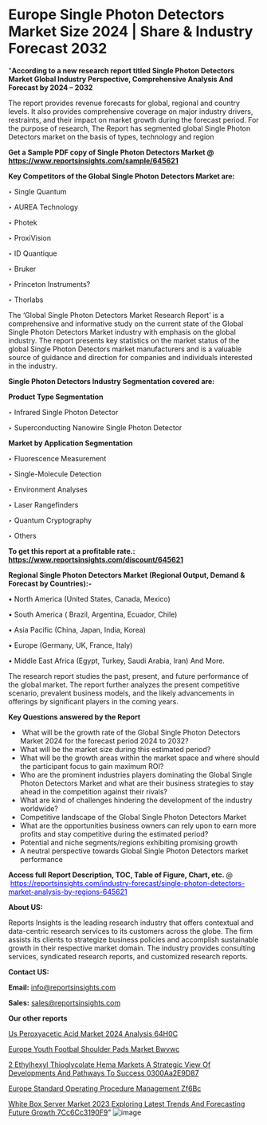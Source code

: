 # Europe Single Photon Detectors Market Size 2024 | Share & Industry Forecast 2032

"<strong>According to a new research report titled Single Photon Detectors Market Global Industry Perspective, Comprehensive Analysis And Forecast by 2024 – 2032</strong>

The report provides revenue forecasts for global, regional and country levels. It also provides comprehensive coverage on major industry drivers, restraints, and their impact on market growth during the forecast period. For the purpose of research, The Report has segmented global Single Photon Detectors market on the basis of types, technology and region

<strong>Get a Sample PDF copy of Single Photon Detectors Market </strong><strong>@<a href=https://www.reportsinsights.com/sample/645621 style=color:#0000ff;> https://www.reportsinsights.com/sample/645621</a></strong></font>

<strong>Key Competitors of the Global Single Photon Detectors Market are:</strong>

‣ Single Quantum

‣ AUREA Technology

‣ Photek

‣ ProxiVision

‣ ID Quantique

‣ Bruker

‣ Princeton Instruments?

‣ Thorlabs

The ‘Global Single Photon Detectors Market Research Report’ is a comprehensive and informative study on the current state of the Global Single Photon Detectors Market industry with emphasis on the global industry. The report presents key statistics on the market status of the global Single Photon Detectors market manufacturers and is a valuable source of guidance and direction for companies and individuals interested in the industry.

<strong>Single Photon Detectors Industry Segmentation covered are:</strong>

<strong>Product Type Segmentation</strong>

‣ Infrared Single Photon Detector

‣ Superconducting Nanowire Single Photon Detector

<strong>Market by Application Segmentation</strong>

‣ Fluorescence Measurement

‣ Single-Molecule Detection

‣ Environment Analyses

‣ Laser Rangefinders

‣ Quantum Cryptography

‣ Others

<strong>To get this report at a profitable rate.: <a href=https://www.reportsinsights.com/discount/645621 style=color:#0000ff;>https://www.reportsinsights.com/discount/645621</a></strong></font>

<strong>Regional Single Photon Detectors Market (Regional Output, Demand &amp; Forecast by Countries):-</strong>

• North America (United States, Canada, Mexico)

• South America ( Brazil, Argentina, Ecuador, Chile)

• Asia Pacific (China, Japan, India, Korea)

• Europe (Germany, UK, France, Italy)

• Middle East Africa (Egypt, Turkey, Saudi Arabia, Iran) And More.

The research report studies the past, present, and future performance of the global market. The report further analyzes the present competitive scenario, prevalent business models, and the likely advancements in offerings by significant players in the coming years.

<strong>Key Questions answered by the Report</strong>
<ul>
  <li> What will be the growth rate of the Global Single Photon Detectors Market 2024 for the forecast period 2024 to 2032?</li>
  <li>What will be the market size during this estimated period?</li>
  <li>What will be the growth areas within the market space and where should the participant focus to gain maximum ROI?</li>
  <li>Who are the prominent industries players dominating the Global Single Photon Detectors Market and what are their business strategies to stay ahead in the competition against their rivals?</li>
  <li>What are kind of challenges hindering the development of the industry worldwide?</li>
  <li>Competitive landscape of the Global Single Photon Detectors Market</li>
  <li>What are the opportunities business owners can rely upon to earn more profits and stay competitive during the estimated period?</li>
  <li>Potential and niche segments/regions exhibiting promising growth</li>
  <li>A neutral perspective towards Global Single Photon Detectors market performance</li>
</ul>
<strong>Access full Report Description, TOC, Table of Figure, Chart, etc. </strong>@  <a href=https://reportsinsights.com/industry-forecast/single-photon-detectors-market-analysis-by-regions-645621 style=color:#0000ff;>https://reportsinsights.com/industry-forecast/single-photon-detectors-market-analysis-by-regions-645621</a></font>

<strong><strong>About US</strong>:</strong>

Reports Insights is the leading research industry that offers contextual and data-centric research services to its customers across the globe. The firm assists its clients to strategize business policies and accomplish sustainable growth in their respective market domain. The industry provides consulting services, syndicated research reports, and customized research reports.

<strong>Contact US:</strong>

<p class=""""><b>Email:</b> <a href=mailto:info@reportsinsights.com>info@reportsinsights.com</a></p>
<p class=""""><b>Sales:</b> <a href=mailto:sales@reportsinsights.com>sales@reportsinsights.com</a></p>

<strong>Our other reports</strong>

<a href=https://www.linkedin.com/pulse/us-peroxyacetic-acid-market-2024-analysis-64h0c/>Us Peroxyacetic Acid Market 2024 Analysis 64H0C</a>

<a href=https://www.linkedin.com/pulse/europe-youth-footbal-shoulder-pads-market-bwvwc/>Europe Youth Footbal Shoulder Pads Market Bwvwc</a>

<a href=https://medium.com/@ranediksha451/2-ethylhexyl-thioglycolate-hema-markets-a-strategic-view-of-developments-and-pathways-to-success-0300aa2e9d87>2 Ethylhexyl Thioglycolate Hema Markets A Strategic View Of Developments And Pathways To Success 0300Aa2E9D87</a>

<a href=https://www.linkedin.com/pulse/europe-standard-operating-procedure-management-zf6bc/>Europe Standard Operating Procedure Management Zf6Bc</a>

<a href=https://medium.com/@ruchikakadam73/white-box-server-market-2023-exploring-latest-trends-and-forecasting-future-growth-7cc6cc3190f9>White Box Server Market 2023 Exploring Latest Trends And Forecasting Future Growth 7Cc6Cc3190F9</a>"
![image](https://github.com/aanak123/RIMarketer1/assets/158471119/cf6bf8d7-521f-42c3-8cc7-0f5fcbfff844)
